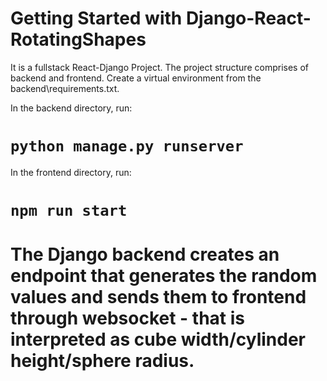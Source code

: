 # Getting Started with Django-React-RotatingShapes

It is a fullstack React-Django Project. The project structure comprises of backend and frontend. Create a virtual environment from the backend\requirements.txt.

In the backend directory, run:
# `python manage.py runserver`

In the frontend directory, run:
# `npm run start`

# The Django backend creates an endpoint that generates the random values and sends them to frontend through websocket - that is interpreted as cube width/cylinder height/sphere radius.